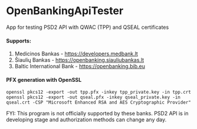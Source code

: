 # OpenBankingApiTester
App for testing PSD2 API with QWAC (TPP) and QSEAL certificates

#### Supports:
1. Medicinos Bankas - https://developers.medbank.lt
2. Šiaulių Bankas - https://openbanking.siauliubankas.lt
3. Baltic International Bank - https://openbanking.bib.eu

#### PFX generation with OpenSSL
    openssl pkcs12 -export -out tpp.pfx -inkey tpp_private.key -in tpp.crt
    openssl pkcs12 -export -out qseal.pfx -inkey qseal_private.key -in qseal.crt -CSP "Microsoft Enhanced RSA and AES Cryptographic Provider"

FYI: This program is not officially supported by these banks. PSD2 API is in developing stage and authorization methods can change any day.
